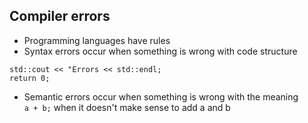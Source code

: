 ## Compiler errors
-  Programming languages have rules
-  Syntax errors occur when something is wrong with code structure <br>
```
std::cout << "Errors << std::endl;
return 0;
```
- Semantic errors occur when something is wrong with the meaning<br>
`a + b;` when it doesn't make sense to add a and b


